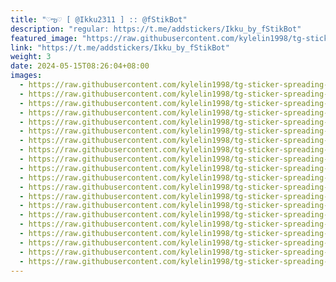 ```yaml
---
title: "♡︎ఌ︎♡︎ [ @Ikku2311 ] :: @fStikBot"
description: "regular: https://t.me/addstickers/Ikku_by_fStikBot"
featured_image: "https://raw.githubusercontent.com/kylelin1998/tg-sticker-spreading-worldwide-images/main/img/da5e28e4-2f8f-4d7b-adca-eb5022bd5c8e.jpg"
link: "https://t.me/addstickers/Ikku_by_fStikBot"
weight: 3
date: 2024-05-15T08:26:04+08:00
images:
  - https://raw.githubusercontent.com/kylelin1998/tg-sticker-spreading-worldwide-images/main/img/da5e28e4-2f8f-4d7b-adca-eb5022bd5c8e.jpg
  - https://raw.githubusercontent.com/kylelin1998/tg-sticker-spreading-worldwide-images/main/img/9dbd2784-d886-4b4f-b75d-4ff8432b2267.jpg
  - https://raw.githubusercontent.com/kylelin1998/tg-sticker-spreading-worldwide-images/main/img/03a729c4-8395-41d5-bc9a-6b3549622f4b.jpg
  - https://raw.githubusercontent.com/kylelin1998/tg-sticker-spreading-worldwide-images/main/img/4fb156f3-5886-4bdd-881b-f721fc5da018.jpg
  - https://raw.githubusercontent.com/kylelin1998/tg-sticker-spreading-worldwide-images/main/img/b48d784d-93d5-46e9-8848-b51666c22a23.jpg
  - https://raw.githubusercontent.com/kylelin1998/tg-sticker-spreading-worldwide-images/main/img/fc488a7e-2013-4b3c-88d9-b2b45c7d7656.jpg
  - https://raw.githubusercontent.com/kylelin1998/tg-sticker-spreading-worldwide-images/main/img/49cd39bf-f657-4252-a356-bc62c3aaa7a0.jpg
  - https://raw.githubusercontent.com/kylelin1998/tg-sticker-spreading-worldwide-images/main/img/3759feb4-18be-451a-b753-1fed450e6697.jpg
  - https://raw.githubusercontent.com/kylelin1998/tg-sticker-spreading-worldwide-images/main/img/d9928d83-c811-4164-8707-80e6d97f9adb.jpg
  - https://raw.githubusercontent.com/kylelin1998/tg-sticker-spreading-worldwide-images/main/img/9035b3df-2a37-42f8-9e14-118d259a3a56.jpg
  - https://raw.githubusercontent.com/kylelin1998/tg-sticker-spreading-worldwide-images/main/img/dda4b78b-911c-4485-b59f-feb97bea48c7.jpg
  - https://raw.githubusercontent.com/kylelin1998/tg-sticker-spreading-worldwide-images/main/img/8138086e-6e13-42ba-977c-d1d10caccfe6.jpg
  - https://raw.githubusercontent.com/kylelin1998/tg-sticker-spreading-worldwide-images/main/img/e7bd0f0b-ec52-405b-a7f5-8b4065a95a60.jpg
  - https://raw.githubusercontent.com/kylelin1998/tg-sticker-spreading-worldwide-images/main/img/86f6f17f-e92a-4bfc-9916-242196abce3a.jpg
  - https://raw.githubusercontent.com/kylelin1998/tg-sticker-spreading-worldwide-images/main/img/bfec5029-b24a-4b1e-a578-37082464559a.jpg
  - https://raw.githubusercontent.com/kylelin1998/tg-sticker-spreading-worldwide-images/main/img/5c068f44-a24a-42a4-abe6-278637f5f101.jpg
  - https://raw.githubusercontent.com/kylelin1998/tg-sticker-spreading-worldwide-images/main/img/68e2867d-45c6-4006-bd52-0949dd2557fa.jpg
  - https://raw.githubusercontent.com/kylelin1998/tg-sticker-spreading-worldwide-images/main/img/ed9dd080-444f-4fe1-95d0-44b1477a93f1.jpg
  - https://raw.githubusercontent.com/kylelin1998/tg-sticker-spreading-worldwide-images/main/img/049f1f3c-a468-4092-b272-c72ec70e4146.jpg
  - https://raw.githubusercontent.com/kylelin1998/tg-sticker-spreading-worldwide-images/main/img/9ce72c08-f482-47e1-b1be-5a54901431b2.jpg
---
```

